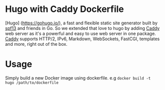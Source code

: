 # Hugo with Caddy Dockerfile
[Hugo] (https://gohugo.io/), a fast and flexible static site generator built by [spf13](https://github.com/spf13/hugo) and friends in Go. So we extended that love to hugo by adding [Caddy](https://caddyserver.com/) web server as it's a powerful and easy to use web server in one package. [Caddy](https://caddyserver.com/) supports HTTP/2, IPv6, Markdown, WebSockets, FastCGI, templates and more, right out of the box.

# Usage
Simply build a new Docker image using dockerfile. e.g ``` docker build -t hugo /path/to/dockerfile ``` 
